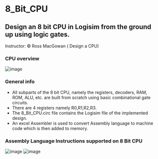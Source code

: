 # 8_Bit_CPU
## Design an 8 bit CPU in Logisim from the ground up using logic gates. 
Instructor: © Ross MacGowan ( Design a CPU)

### CPU overview
![image](https://github.com/manavshah-28/8_Bit_CPU/assets/82638448/7bef940d-aef9-4107-8662-0b97d8267f0f)

### General info
- All subparts of the 8 bit CPU, namely the registers, decoders, RAM, ROM, ALU, etc. are built from scratch using basic combinational gate circuits.
- There are 4 registers namely R0,R1,R2,R3.
- The 8_Bit_CPU.circ file contains the Logisim file of the implemented design.
- An excel Assembler is used to convert Assembly language to machine code which is then added to memory.

### Assembly Language Instructions supported on 8 Bit CPU
![image](https://github.com/manavshah-28/8_Bit_CPU/assets/82638448/ba577265-f32a-40a5-92e1-25a3082560ad)
![image](https://github.com/manavshah-28/8_Bit_CPU/assets/82638448/b2928a35-6dfb-48d3-9334-ef192db4dea0)




